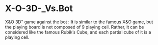 # X-O-3D-_Vs.Bot
X&amp;O 3D" game against the bot : It is similar to the famous X&amp;O game, but the playing board is not composed of 9 playing cell. Rather, it can be considered like the famous Rubik’s Cube, and each partial cube of it is a playing cell.
